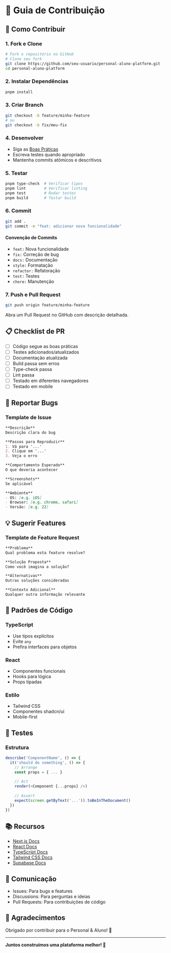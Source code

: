 # 🤝 Guia de Contribuição

## 🎯 Como Contribuir

### 1. Fork e Clone
```bash
# Fork o repositório no GitHub
# Clone seu fork
git clone https://github.com/seu-usuario/personal-aluno-platform.git
cd personal-aluno-platform
```

### 2. Instalar Dependências
```bash
pnpm install
```

### 3. Criar Branch
```bash
git checkout -b feature/minha-feature
# ou
git checkout -b fix/meu-fix
```

### 4. Desenvolver
- Siga as [Boas Práticas](./BEST_PRACTICES.md)
- Escreva testes quando apropriado
- Mantenha commits atômicos e descritivos

### 5. Testar
```bash
pnpm type-check  # Verificar tipos
pnpm lint        # Verificar linting
pnpm test        # Rodar testes
pnpm build       # Testar build
```

### 6. Commit
```bash
git add .
git commit -m "feat: adicionar nova funcionalidade"
```

#### Convenção de Commits
- `feat:` Nova funcionalidade
- `fix:` Correção de bug
- `docs:` Documentação
- `style:` Formatação
- `refactor:` Refatoração
- `test:` Testes
- `chore:` Manutenção

### 7. Push e Pull Request
```bash
git push origin feature/minha-feature
```
Abra um Pull Request no GitHub com descrição detalhada.

## 📋 Checklist de PR

- [ ] Código segue as boas práticas
- [ ] Testes adicionados/atualizados
- [ ] Documentação atualizada
- [ ] Build passa sem erros
- [ ] Type-check passa
- [ ] Lint passa
- [ ] Testado em diferentes navegadores
- [ ] Testado em mobile

## 🐛 Reportar Bugs

### Template de Issue
```markdown
**Descrição**
Descrição clara do bug

**Passos para Reproduzir**
1. Vá para '...'
2. Clique em '...'
3. Veja o erro

**Comportamento Esperado**
O que deveria acontecer

**Screenshots**
Se aplicável

**Ambiente**
- OS: [e.g. iOS]
- Browser: [e.g. chrome, safari]
- Versão: [e.g. 22]
```

## 💡 Sugerir Features

### Template de Feature Request
```markdown
**Problema**
Qual problema esta feature resolve?

**Solução Proposta**
Como você imagina a solução?

**Alternativas**
Outras soluções consideradas

**Contexto Adicional**
Qualquer outra informação relevante
```

## 🎨 Padrões de Código

### TypeScript
- Use tipos explícitos
- Evite `any`
- Prefira interfaces para objetos

### React
- Componentes funcionais
- Hooks para lógica
- Props tipadas

### Estilo
- Tailwind CSS
- Componentes shadcn/ui
- Mobile-first

## 🧪 Testes

### Estrutura
```typescript
describe('ComponentName', () => {
  it('should do something', () => {
    // Arrange
    const props = { ... }
    
    // Act
    render(<Component {...props} />)
    
    // Assert
    expect(screen.getByText('...')).toBeInTheDocument()
  })
})
```

## 📚 Recursos

- [Next.js Docs](https://nextjs.org/docs)
- [React Docs](https://react.dev)
- [TypeScript Docs](https://www.typescriptlang.org/docs)
- [Tailwind CSS Docs](https://tailwindcss.com/docs)
- [Supabase Docs](https://supabase.com/docs)

## 💬 Comunicação

- Issues: Para bugs e features
- Discussions: Para perguntas e ideias
- Pull Requests: Para contribuições de código

## 🙏 Agradecimentos

Obrigado por contribuir para o Personal & Aluno! 💪

---

**Juntos construímos uma plataforma melhor! 🚀**
